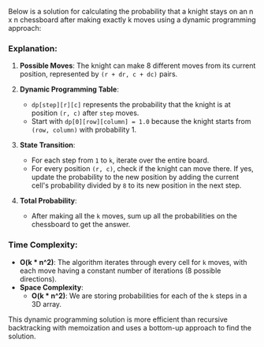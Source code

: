 Below is a solution for calculating the probability that a knight stays on an n x n chessboard after making exactly k moves using a dynamic programming approach:

### Explanation:

1. **Possible Moves**: The knight can make 8 different moves from its current position, represented by `(r + dr, c + dc)` pairs.

2. **Dynamic Programming Table**:
   - `dp[step][r][c]` represents the probability that the knight is at position `(r, c)` after `step` moves.
   - Start with `dp[0][row][column] = 1.0` because the knight starts from `(row, column)` with probability 1.

3. **State Transition**:
   - For each step from `1` to `k`, iterate over the entire board.
   - For every position `(r, c)`, check if the knight can move there. If yes, update the probability to the new position by adding the current cell's probability divided by `8` to its new position in the next step.

4. **Total Probability**:
   - After making all the `k` moves, sum up all the probabilities on the chessboard to get the answer.

### Time Complexity:

- **O(k * n^2)**: The algorithm iterates through every cell for `k` moves, with each move having a constant number of iterations (8 possible directions).
- **Space Complexity**: 
  - **O(k * n^2)**: We are storing probabilities for each of the `k` steps in a 3D array.

This dynamic programming solution is more efficient than recursive backtracking with memoization and uses a bottom-up approach to find the solution.